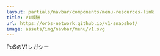 ```yaml
---
layout: partials/navbar/components/menu-resources-link
title: V1報酬
url: https://orbs-network.github.io/v1-snapshot/
image: assets/img/navbar/menu/v1.svg
---
```


PoSのV1レガシー
